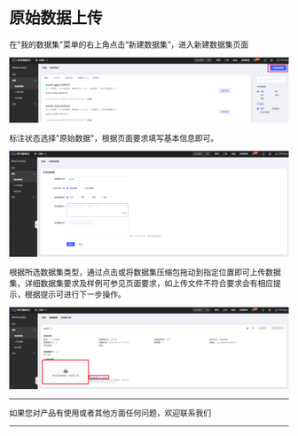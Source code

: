 # 原始数据上传

在"我的数据集"菜单的右上角点击“新建数据集”，进入新建数据集页面

![](../../../../../image/AI-and-Machine-Learning/NeuFoundry/8.1.4/8.1.4.2/8.1.4.2.1/1.png)

标注状态选择"原始数据"，根据页面要求填写基本信息即可。

![](../../../../../image/AI-and-Machine-Learning/NeuFoundry/8.1.4/8.1.4.2/8.1.4.2.1/2.png)

根据所选数据集类型，通过点击或将数据集压缩包拖动到指定位置即可上传数据集，详细数据集要求及样例可参见页面要求，如上传文件不符合要求会有相应提示，根据提示可进行下一步操作。

![](../../../../../image/AI-and-Machine-Learning/NeuFoundry/8.1.4/8.1.4.2/8.1.4.2.1/3.png)

---

如果您对产品有使用或者其他方面任何问题，欢迎联系我们

---